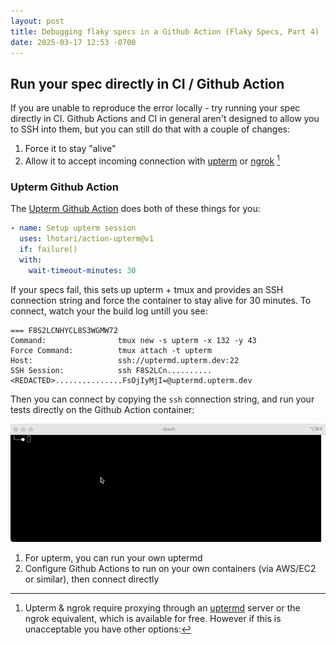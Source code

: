 ```yaml
---
layout: post
title: Debugging flaky specs in a Github Action (Flaky Specs, Part 4)
date: 2025-03-17 12:53 -0700
---
```


## Run your spec directly in CI / Github Action

If you are unable to reproduce the error locally - try running your spec directly in CI.  Github Actions and CI in general aren't designed to allow you to SSH into them, but you can still do that with a couple of changes:

1. Force it to stay "alive" 
2. Allow it to accept incoming connection with [upterm](https://upterm.dev/) or [ngrok](https://ngrok.com/) [^1]

### Upterm Github Action 

The [Upterm Github Action](https://github.com/marketplace/actions/debugging-with-ssh) does both of these things for you:

```yaml
- name: Setup upterm session
  uses: lhotari/action-upterm@v1
  if: failure()
  with:
    wait-timeout-minutes: 30
```

If your specs fail, this sets up upterm + tmux and provides an SSH connection string and force the container to stay alive for 30 minutes. To connect, watch your the build log untill you see:

```shell
=== F8S2LCNHYCL8S3WGMW72                                                                                                 
Command:                tmux new -s upterm -x 132 -y 43                                                                 
Force Command:          tmux attach -t upterm                                                                           
Host:                   ssh://uptermd.upterm.dev:22                                                                     
SSH Session:            ssh F8S2LCn..........<REDACTED>...............FsOjIyMjI=@uptermd.upterm.dev
```

Then you can connect by copying the `ssh` connection string, and run your tests directly on the Github Action container:

![upterm](/assets/images/upterm.gif)

[^1]: Upterm & ngrok require proxying through an [uptermd](https://github.com/owenthereal/upterm/tree/master/cmd/uptermd) server or the ngrok equivalent, which is available for free. However if this is unacceptable you have other options:

1. For upterm, you can run your own uptermd
2. Configure Github Actions to run on your own containers (via AWS/EC2 or similar), then connect directly 

